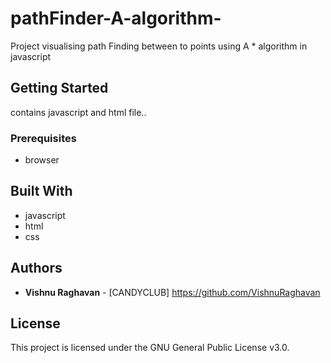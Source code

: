 # pathFinder-A-algorithm-

Project visualising path Finding between to points using A * algorithm in javascript 

## Getting Started

contains javascript and html file..

### Prerequisites

* browser 

## Built With
* javascript
* html
* css 

## Authors

* **Vishnu Raghavan** - [CANDYCLUB] https://github.com/VishnuRaghavan

## License

This project is licensed under the GNU General Public License v3.0.

